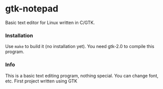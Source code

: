 # gtk-notepad
Basic text editor for Linux written in C/GTK.

### Installation
Use `make` to build it (no installation yet). You need gtk-2.0 to compile this program.

### Info
This is a basic text editing program, nothing special. You can change font, etc. First project written using GTK
